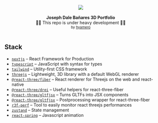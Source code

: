 <div align="center">
 <img src='https://user-images.githubusercontent.com/78056869/175852888-40da18e7-eba1-4a02-a57c-54865ac2def7.png' />
</div>
<br />

<div align="center"><strong>Joseph Dale Bañares 3D Portfolio</strong></div>
<div align="center">🚧🚧 This repo is under heavy development 🚧🚧</div>
<div align="center">
  <sub>by <a href="https://www.instagram.com/dale.hyamero/?hl=en">hyamero</a></sub>
</div>

<br />

##

## Stack
- [`nextjs`](https://nextjs.org/) &ndash; React Framework for Production
- [`typescript`](https://www.typescriptlang.org/) &ndash; JavaScript with syntax for types
- [`tailwind`](https://tailwindcss.com/) &ndash; Utility-first CSS framework
- [`threejs`](https://github.com/mrdoob/three.js/) &ndash; Lightweight, 3D library with a default WebGL renderer
- [`@react-three/fiber`](https://github.com/pmndrs/react-three-fiber) &ndash; React renderer for Threejs on the web and react-native
- [`@react-three/drei`](https://github.com/pmndrs/drei) &ndash; Useful helpers for react-three-fiber
- [`@react-three/gltfjsx`](https://github.com/pmndrs/gltfjsx) &ndash; Turns GLTFs into JSX components
- [`@react-three/gltfjsx`](https://github.com/pmndrs/react-postprocessing) &ndash;  Postprocessing wrapper for react-three-fiber
- [`r3f-perf`](https://github.com/RenaudRohlinger/r3f-perf) &ndash; Tool to easily monitor react threejs performances
- [`zustand`](https://github.com/pmndrs/zustand) &ndash; State management
- [`react-spring`](https://react-spring.dev/) &ndash; Javascript animation
